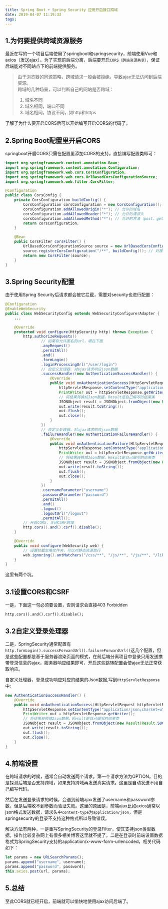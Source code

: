 ```yaml
---
title: Spring Boot + Spring Security 应用开启接口跨域
date: 2019-04-07 11:19:33
tags:
---
```


<!-- more --> 

## 1.为何要提供跨域资源服务

最近在写的一个项目后端使用了springboot和springsecurity，前端使用Vue和axios（发送ajax）。为了实现前后端分离，后端要开启`CORS（跨站资源共享）`，保证后端能对不同站点下的前端提供服务。
>由于浏览器的同源策略，跨域请求一般会被拒绝，导致ajax无法访问到后端资源。  
>跨域的几种场景，可以判断自己的网站是否跨域：  
>1. 域名不同
>2. 域名相同，端口不同
>3. 域名相同，协议不同，如http和https  

了解了为什么要开启CORS后可以开始编写开启CORS的代码了。

## 2.Spring Boot配置里开启CORS

springboot开启CORS只需在配置里添加CORS的支持，直接编写配置类即可：
```Java
import org.springframework.context.annotation.Bean;
import org.springframework.context.annotation.Configuration;
import org.springframework.web.cors.CorsConfiguration;
import org.springframework.web.cors.UrlBasedCorsConfigurationSource;
import org.springframework.web.filter.CorsFilter;

@Configuration
public class CorsConfig {
    private CorsConfiguration buildConfig() {
        CorsConfiguration corsConfiguration = new CorsConfiguration();
        corsConfiguration.addAllowedOrigin("*"); // 允许的域名
        corsConfiguration.addAllowedHeader("*"); // 允许的请求头
        corsConfiguration.addAllowedMethod("*"); // 允许的方法（post、get等）
        return corsConfiguration;
    }

    @Bean
    public CorsFilter corsFilter() {
        UrlBasedCorsConfigurationSource source = new UrlBasedCorsConfigurationSource();
        source.registerCorsConfiguration("/**", buildConfig()); // 对接口配置跨域设置
        return new CorsFilter(source);
    }
}
```
## 3.Spring Security配置

由于使用Spring Security后请求都会被它拦截，需要对security也进行配置：
```java
@Configuration
@EnableWebSecurity
public class WebSecurityConfig extends WebSecurityConfigurerAdapter {
    ...

    @Override
    protected void configure(HttpSecurity http) throws Exception {
        http.authorizeRequests()
                // 如果有允许匿名的url，填在下面
                .anyRequest()
                .permitAll()
                .and()
                .formLogin()
                .loginProcessingUrl("/user/login")
                // 自定义处理器，对ajax请求响应json数据
                .successHandler(new AuthenticationSuccessHandler() {
                    @Override
                    public void onAuthenticationSuccess(HttpServletRequest httpServletRequest, HttpServletResponse httpServletResponse, Authentication authentication) throws IOException, ServletException {
                        httpServletResponse.setContentType("application/json;charset=utf-8");
                        PrintWriter out = httpServletResponse.getWriter();
                        // 将结果转换成Json数据，Result是自己编写的结果类
                        JSONObject result = JSONObject.fromObject(new Result(Result.SUCCESS, "登录成功！"));
                        out.write(result.toString());
                        out.flush();
                        out.close();
                    }
                })
                // 自定义处理器，对ajax请求响应json数据
                .failureHandler(new AuthenticationFailureHandler() {
                    @Override
                    public void onAuthenticationFailure(HttpServletRequest httpServletRequest, HttpServletResponse httpServletResponse, AuthenticationException e) throws IOException, ServletException {
                        httpServletResponse.setContentType("application/json;charset=utf-8");
                        PrintWriter out = httpServletResponse.getWriter();
                        // 将结果转换成Json数据，Result是自己编写的结果类
                        JSONObject result = JSONObject.fromObject(new Result(Result.ERROR, "登录失败！"));
                        out.write(result.toString());
                        out.flush();
                        out.close();
                    }
                })
                .usernameParameter("username")
                .passwordParameter("password")
                .permitAll()
                .and()
                .logout()
                .logoutUrl("/logout")
                .permitAll();
        // 开启CORS，关闭CSRF跨域
        http.cors().and().csrf().disable();
    }

    @Override
    public void configure(WebSecurity web) {
        // 设置拦截忽略文件夹，可以对静态资源放行
        web.ignoring().antMatchers("/css/**", "/js/**", "/js/**", "/lib/**", "/upload/**");
    }
}
```
这里有两个坑。
## 3.1设置CORS和CSRF
一是，下面这一句必须要设置，否则请求会直接403 Forbidden
```
http.cors().and().csrf().disable();
```
## 3.2自定义登录处理器

二是，SpringSecurity通常配置有`http.formLogin().successForwardUrl().failureForwardUrl()`这几个配置，但是这些配置都是基于服务器渲染页面的模式，在前后端分离项目中登录只用发送携带登录信息的ajax，服务器响应结果即可，开启这些跳转配置会使ajax无法正常获取响应。  

自定义处理器，登录成功响应对应的结果的Json数据,写到`HttpServletResponse`中:
```java
new AuthenticationSuccessHandler() {
    @Override
    public void onAuthenticationSuccess(HttpServletRequest httpServletRequest, HttpServletResponse httpServletResponse, Authentication authentication) throws IOException, ServletException {
        httpServletResponse.setContentType("application/json;charset=utf-8");
        PrintWriter out = httpServletResponse.getWriter();
        // 将结果转换成Json数据，Result是自己编写的结果类
        JSONObject result = JSONObject.fromObject(new Result(Result.SUCCESS, "登录成功！"));
        out.write(result.toString());
        out.flush();
        out.close();
    }
}
```

## 4.前端设置
在跨域请求的时候，通常会自动发送两个请求。第一个请求方法为OPTION，目的是探测后端是否支持跨域，如果支持跨域再发送真实请求。这里是自动发送不用自己编写代码。  

然后在发送登录请求的时候，会遇到前端ajax发送了username和password参数，但是后端收不到参数而验证失败。这里的原因是，前端ajax比如axios通常以json格式发送数据，请求头中`content-type`为`application/json`，但是springsecurity的登录不支持这种格式所以导致错误。  

解决方法有两种，一是重写SpringSecurity的登录Filter，使其支持json类型数据，操作比较复杂网上有很多相关博客这里就不提了。二是在登录时前端设置数据格式为SpringSecurity支持的application/x-www-form-urlencoded，相关代码如下：
```javascript
let params = new URLSearchParams();
params.append("username", username);
params.append("password", password);
this.axios.post(url, params);
```
## 5.总结
至此CORS就已经开启，前端就可以愉快地使用ajax访问后端了。